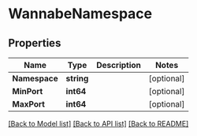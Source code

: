 # WannabeNamespace

## Properties

Name | Type | Description | Notes
------------ | ------------- | ------------- | -------------
**Namespace** | **string** |  | [optional] 
**MinPort** | **int64** |  | [optional] 
**MaxPort** | **int64** |  | [optional] 

[[Back to Model list]](../README.md#documentation-for-models) [[Back to API list]](../README.md#documentation-for-api-endpoints) [[Back to README]](../README.md)


